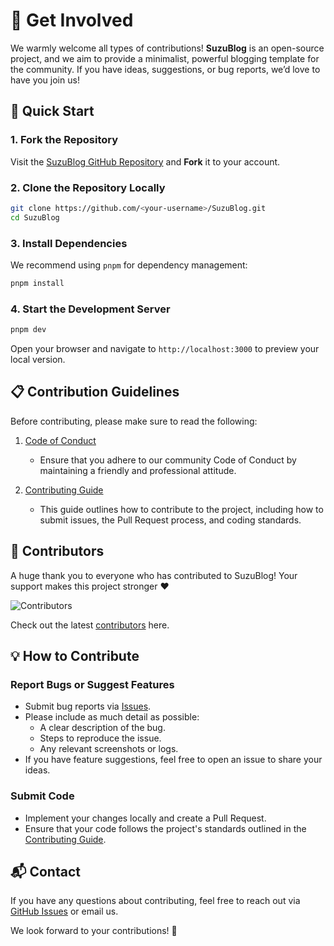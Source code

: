 # 🙌 Get Involved

We warmly welcome all types of contributions! **SuzuBlog** is an open-source project, and we aim to provide a minimalist, powerful blogging template for the community. If you have ideas, suggestions, or bug reports, we’d love to have you join us!

## 🚀 Quick Start

### 1. Fork the Repository

Visit the [SuzuBlog GitHub Repository](https://github.com/ZL-Asica/SuzuBlog) and **Fork** it to your account.

### 2. Clone the Repository Locally

```bash
git clone https://github.com/<your-username>/SuzuBlog.git
cd SuzuBlog
```

### 3. Install Dependencies

We recommend using `pnpm` for dependency management:

```bash
pnpm install
```

### 4. Start the Development Server

```bash
pnpm dev
```

Open your browser and navigate to `http://localhost:3000` to preview your local version.

## 📋 Contribution Guidelines

Before contributing, please make sure to read the following:

1. [Code of Conduct](https://github.com/ZL-Asica/SuzuBlog?tab=coc-ov-file)

   - Ensure that you adhere to our community Code of Conduct by maintaining a friendly and professional attitude.

2. [Contributing Guide](https://github.com/ZL-Asica/SuzuBlog/blob/main/CONTRIBUTING.md)
   - This guide outlines how to contribute to the project, including how to submit issues, the Pull Request process, and coding standards.

## 🌟 Contributors

A huge thank you to everyone who has contributed to SuzuBlog! Your support makes this project stronger ❤️

![Contributors](https://contrib.rocks/image?repo=ZL-Asica/SuzuBlog)

Check out the latest [contributors](https://github.com/ZL-Asica/SuzuBlog/graphs/contributors) here.

## 💡 How to Contribute

### Report Bugs or Suggest Features

- Submit bug reports via [Issues](https://github.com/ZL-Asica/SuzuBlog/issues).
- Please include as much detail as possible:
  - A clear description of the bug.
  - Steps to reproduce the issue.
  - Any relevant screenshots or logs.
- If you have feature suggestions, feel free to open an issue to share your ideas.

### Submit Code

- Implement your changes locally and create a Pull Request.
- Ensure that your code follows the project's standards outlined in the [Contributing Guide](https://github.com/ZL-Asica/SuzuBlog/blob/main/CONTRIBUTING.md).

## 📬 Contact

If you have any questions about contributing, feel free to reach out via [GitHub Issues](https://github.com/ZL-Asica/SuzuBlog/issues) or email us.

We look forward to your contributions! 💖
